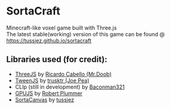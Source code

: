 # SortaCraft
Minecraft-like voxel game built with Three.js  
The latest stable(working) version of this game can be found @ https://tussiez.github.io/sortacraft

## Libraries used (for credit):
- [ThreeJS](http://threejs.org) by [Ricardo Cabello (Mr.Doob)](https://github.com/mrdoob)
- [TweenJS](https://github.com/tweenjs/tween.js/) by [trusktr (Joe Pea)](https://github.com/trusktr)
- CLIp (still in development) by [Baconman321](https://repl.it/@baconman321)
- [GPUJS](https://github.com/gpujs/gpu.js/) by [Robert Plummer](https://github.com/robertleeplummerjr)
- [SortaCanvas](https://sortacanvas.sortagames.repl.co) by [tussiez](https://repl.it/@tussiez)